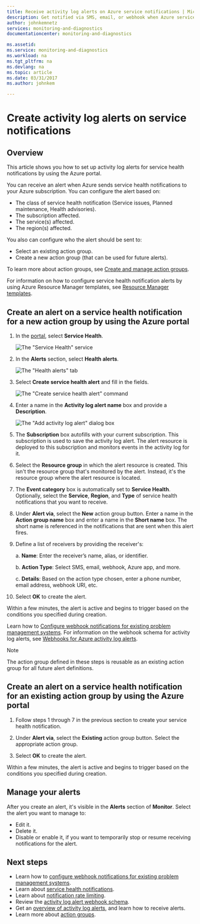 ```yaml
---
title: Receive activity log alerts on Azure service notifications | Microsoft Docs
description: Get notified via SMS, email, or webhook when Azure service occurs.
author: johnkemnetz
services: monitoring-and-diagnostics
documentationcenter: monitoring-and-diagnostics

ms.assetid:
ms.service: monitoring-and-diagnostics
ms.workload: na
ms.tgt_pltfrm: na
ms.devlang: na
ms.topic: article
ms.date: 03/31/2017
ms.author: johnkem

---
```

# Create activity log alerts on service notifications
## Overview
This article shows you how to set up activity log alerts for service health notifications by using the Azure portal.  

You can receive an alert when Azure sends service health notifications to your Azure subscription. You can configure the alert based on:

- The class of service health notification (Service issues, Planned maintenance, Health advisories).
- The subscription affected.
- The service(s) affected.
- The region(s) affected.

You also can configure who the alert should be sent to:

- Select an existing action group.
- Create a new action group (that can be used for future alerts).

To learn more about action groups, see [Create and manage action groups](monitoring-action-groups.md).

For information on how to configure service health notification alerts by using Azure Resource Manager templates, see [Resource Manager templates](monitoring-create-activity-log-alerts-with-resource-manager-template.md).

## Create an alert on a service health notification for a new action group by using the Azure portal
1. In the [portal](https://portal.azure.com), select **Service Health**.

    ![The "Service Health" service](./media/monitoring-activity-log-alerts-on-service-notifications/home-servicehealth.png)

2. In the **Alerts** section, select **Health alerts**.

    ![The "Health alerts" tab](./media/monitoring-activity-log-alerts-on-service-notifications/alerts-blades-sh.png)

3. Select **Create service health alert** and fill in the fields.

    ![The "Create service health alert" command](./media/monitoring-activity-log-alerts-on-service-notifications/service-health-alert.png)

4. Enter a name in the **Activity log alert name** box and provide a **Description**.

    ![The "Add activity log alert" dialog box](./media/monitoring-activity-log-alerts-on-service-notifications/activity-log-alert-service-notification-new-action-group-sh.png)

5. The **Subscription** box autofills with your current subscription. This subscription is used to save the activity log alert. The alert resource is deployed to this subscription and monitors events in the activity log for it.

6. Select the **Resource group** in which the alert resource is created. This isn't the resource group that's monitored by the alert. Instead, it's the resource group where the alert resource is located.

7. The **Event category** box is automatically set to **Service Health**. Optionally, select the **Service**, **Region**, and **Type** of service health notifications that you want to receive.

8. Under **Alert via**, select the **New** action group button. Enter a name in the **Action group name** box and enter a name in the **Short name** box. The short name is referenced in the notifications that are sent when this alert fires.

9. Define a list of receivers by providing the receiver's:

    a. **Name**: Enter the receiver’s name, alias, or identifier.

    b. **Action Type**: Select SMS, email, webhook, Azure app, and more.

    c. **Details**: Based on the action type chosen, enter a phone number, email address, webhook URI, etc.

10. Select **OK** to create the alert.

Within a few minutes, the alert is active and begins to trigger based on the conditions you specified during creation.

Learn how to [Configure webhook notifications for existing problem management systems](../service-health/service-health-alert-webhook-guide.md). For information on the webhook schema for activity log alerts, see [Webhooks for Azure activity log alerts](monitoring-activity-log-alerts-webhook.md).

>[!NOTE]
>The action group defined in these steps is reusable as an existing action group for all future alert definitions.
>
>

## Create an alert on a service health notification for an existing action group by using the Azure portal

1. Follow steps 1 through 7 in the previous section to create your service health notification. 

2. Under **Alert via**, select the **Existing** action group button. Select the appropriate action group.

3. Select **OK** to create the alert.

Within a few minutes, the alert is active and begins to trigger based on the conditions you specified during creation.

## Manage your alerts

After you create an alert, it's visible in the **Alerts** section of **Monitor**. Select the alert you want to manage to:

* Edit it.
* Delete it.
* Disable or enable it, if you want to temporarily stop or resume receiving notifications for the alert.

## Next steps
- Learn how to [configure webhook notifications for existing problem management systems](../service-health/service-health-alert-webhook-guide.md).
- Learn about [service health notifications](monitoring-service-notifications.md).
- Learn about [notification rate limiting](monitoring-alerts-rate-limiting.md).
- Review the [activity log alert webhook schema](monitoring-activity-log-alerts-webhook.md).
- Get an [overview of activity log alerts](monitoring-overview-alerts.md), and learn how to receive alerts. 
- Learn more about [action groups](monitoring-action-groups.md).

